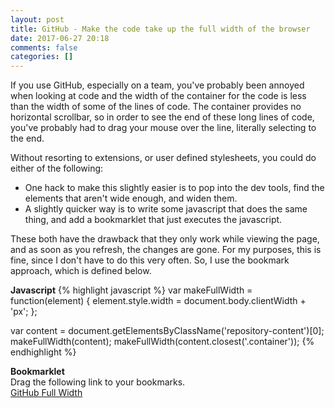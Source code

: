 ```yaml
---
layout: post
title: GitHub - Make the code take up the full width of the browser
date: 2017-06-27 20:18
comments: false
categories: []
---
```

If you use GitHub, especially on a team, you've probably been annoyed when looking at code and the width of
the container for the code is less than the width of some of the lines of code.
The container provides no horizontal scrollbar, so in order to see the end of these long lines of code,
you've probably had to drag your mouse over the line, literally selecting to the end.

Without resorting to extensions, or user defined stylesheets, you could do either of the following:
- One hack to make this slightly easier is to pop into the dev tools, find the elements that aren't wide enough, and widen them.
- A slightly quicker way is to write some javascript that does the same thing, and add a bookmarklet that just executes the javascript.

These both have the drawback that they only work while viewing the page, and as soon as you refresh, the changes are gone.
For my purposes, this is fine, since I don't have to do this very often. So, I use the bookmark approach, which is defined below.

<strong>Javascript</strong>
{% highlight javascript %}
var makeFullWidth = function(element) {
  element.style.width = document.body.clientWidth + 'px';
};

var content = document.getElementsByClassName('repository-content')[0];
makeFullWidth(content);
makeFullWidth(content.closest('.container'));
{% endhighlight %}

<strong>Bookmarklet</strong><br>
Drag the following link to your bookmarks.<br>
<a href="javascript:var makeFullWidth = function(element) { element.style.width = document.body.clientWidth + 'px'; }; var content = document.getElementsByClassName('repository-content')[0]; makeFullWidth(content); makeFullWidth(content.closest('.container'));">GitHub Full Width</a>
